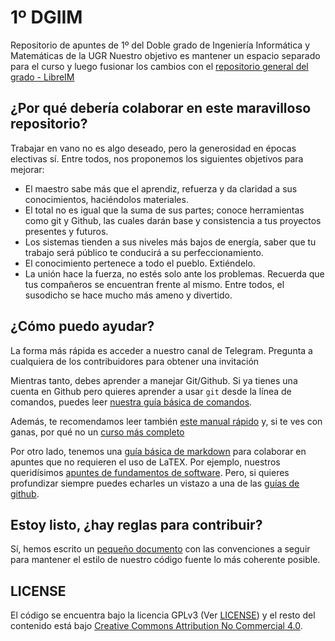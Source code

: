 # 1º DGIIM

Repositorio de apuntes de 1º del Doble grado de Ingeniería Informática y Matemáticas de la UGR
Nuestro objetivo es mantener un espacio separado para el curso y luego fusionar los cambios con el [repositorio general del grado - LibreIM](https://github.com/libreim/apuntesDGIIM/)

## ¿Por qué debería colaborar en este maravilloso repositorio?
Trabajar en vano no es algo deseado, pero la generosidad en épocas electivas sí. Entre todos, nos proponemos los siguientes objetivos para mejorar:
- El maestro sabe más que el aprendiz, refuerza y da claridad a sus conocimientos, haciéndolos materiales.
- El total no es igual que la suma de sus partes; conoce herramientas como git y Github, las cuales darán base y consistencia a tus proyectos presentes y futuros.
- Los sistemas tienden a sus niveles más bajos de energía, saber que tu trabajo será público te conducirá a su perfeccionamiento.
- El conocimiento pertenece a todo el pueblo. Extiéndelo.
- La unión hace la fuerza, no estés solo ante los problemas. Recuerda que tus compañeros se encuentran frente al mismo. Entre todos, el susodicho se hace mucho más ameno y divertido.

## ¿Cómo puedo ayudar?
La forma más rápida es acceder a nuestro canal de Telegram. Pregunta a cualquiera de los contribuidores para obtener una invitación

Mientras tanto, debes aprender a manejar Git/Github. Si ya tienes una cuenta en Github pero quieres aprender a usar `git` desde la línea de comandos, puedes leer [nuestra guía básica de comandos](guias/github.md).

Además, te recomendamos leer también [este manual rápido](https://libreim.github.io/blog/2014/02/23/manualgit/) y, si te ves con ganas, por qué no un [curso más completo](https://github.com/oslugr/curso-git) 

Por otro lado, tenemos una [guía básica de markdown](guias/markdown.md) para colaborar en apuntes que no requieren el uso de LaTEX. Por ejemplo, nuestros queridísimos [apuntes de fundamentos de software](FS/apuntes/). Pero, si quieres profundizar siempre puedes echarles un vistazo a una de las [guías de github](https://help.github.com/articles/basic-writing-and-formatting-syntax/).

## Estoy listo, ¿hay reglas para contribuir?
Sí, hemos escrito un [pequeño documento](CONTRIBUTING.md) con las convenciones a seguir para mantener el estilo de nuestro código fuente lo más coherente posible.

## LICENSE
El código se encuentra bajo la licencia GPLv3 (Ver [LICENSE](LICENSE)) y el resto del contenido está bajo [Creative Commons Attribution No Commercial 4.0](http://creativecommons.org/licenses/by-nc-sa/4.0/).
